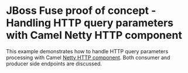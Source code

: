 JBoss Fuse proof of concept - Handling HTTP query parameters with Camel Netty HTTP component
=========

This example demonstrates how to handle HTTP query parameters processing with Camel
[Netty HTTP component](http://camel.apache.org/netty-http). Both consumer and producer side endpoints are discussed.